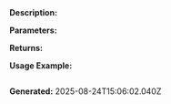 
## 

**Description:** 

**Parameters:**


**Returns:** 

**Usage Example:**
```typescript

```

**Generated:** 2025-08-24T15:06:02.040Z
